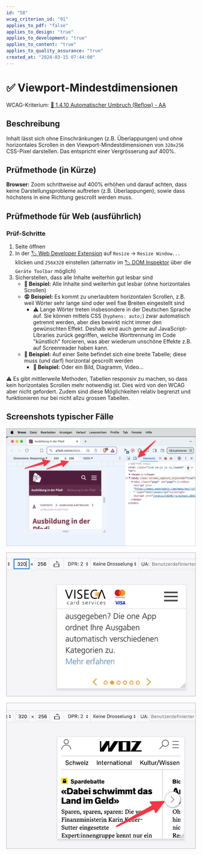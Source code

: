 ```yaml
---
id: "58"
wcag_criterion_id: "91"
applies_to_pdf: "false"
applies_to_design: "true"
applies_to_development: "true"
applies_to_content: "true"
applies_to_quality_assurance: "true"
created_at: "2024-03-15 07:44:00"
---
```


# ✅ Viewport-Mindestdimensionen

WCAG-Kriterium: [📜 1.4.10 Automatischer Umbruch (Reflow) - AA](..)

## Beschreibung

Inhalt lässt sich ohne Einschränkungen (z.B. Überlappungen) und ohne horizontales Scrollen in den Viewport-Mindestdimensionen von `320x256` CSS-Pixel darstellen. Das entspricht einer Vergrösserung auf 400%.

## Prüfmethode (in Kürze)

**Browser:** Zoom schrittweise auf 400% erhöhen und darauf achten, dass keine Darstellungsprobleme auftreten (z.B. Überlappungen), sowie dass höchstens in eine Richtung gescrollt werden muss.

## Prüfmethode für Web (ausführlich)

### Prüf-Schritte

1. Seite öffnen
1. In der [🏷️ Web Developer Extension](/de/tags/werkzeuge/extensions/web-developer-extension) auf `Resize` → `Resize Window...` klicken und `256`x`320` einstellen (alternativ im [🏷️ DOM Inspektor](/de/tags/werkzeuge/dom-inspektor) über die `Geräte Toolbar` möglich)
1. Sicherstellen, dass alle Inhalte weiterhin gut lesbar sind
    - **🙂 Beispiel:** Alle Inhalte sind weiterhin gut lesbar (ohne horizontales Scrollen)
    - **😡 Beispiel:** Es kommt zu unerlaubtem horizontalen Scrollen, z.B. weil Wörter sehr lange sind oder weil fixe Breiten eingestellt sind
        - ⚠️ Lange Wörter treten insbesondere in der Deutschen Sprache auf. Sie können mittels CSS (`hyphens: auto;`) zwar automatisch getrennt werden, aber dies bewirkt nicht immer den gewünschten Effekt. Deshalb wird auch gerne auf JavaScript-Libraries zurück gegriffen, welche Worttrennung im Code "künstlich" forcieren, was aber wiederum unschöne Effekte z.B. auf Screenreader haben kann.
    - **🙂 Beispiel:** Auf einer Seite befindet sich eine breite Tabelle; diese muss (und darf) horizontal gescrollt werden
        - **🙂 Beispiel:** Oder ein Bild, Diagramm, Video...

⚠️ Es gibt mittlerweile Methoden, Tabellen responsiv zu machen, so dass kein horizontales Scrollen mehr notwendig ist. Dies wird von den WCAG aber nicht gefordert. Zudem sind diese Möglichkeiten relativ begrenzt und funktionieren nur bei nicht allzu grossen Tabellen.

## Screenshots typischer Fälle

![Mindest-Dimension setzen im DOM-Inspektor](images/mindest-dimension-setzen-im-dom-inspektor.png)

![Ein Karussell muss man zwar links und rechts scrollen zum Wechseln der Folie, aber die Inhalte der Folie brechen wie gewünscht um. Alles okay!](images/ein-karussell-muss-man-zwar-links-und-rechts-scrollen-zum-wechseln-der-folie-aber-die-inhalte-der-folie-brechen-wie-gewnscht-um-alles-okay.png)

![Dito: die Auswahl eines Artikels scrollt horizontal, aber der Inhalt bricht um.](images/dito-die-auswahl-eines-artikels-scrollt-horizontal-aber-der-inhalt-bricht-um.png)